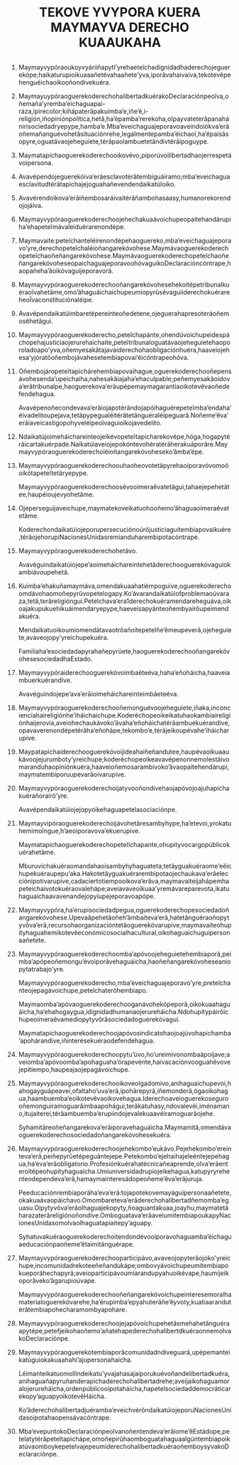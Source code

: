 <h1 align='center'>TEKOVE YVYPORA KUERA MAYMAYVA DERECHO KUAAUKAHA</h1>
<h2 align='center'></h2>
<p align='center'></p>
<ol>
  <li>
    <p>Maymayvypóraoukoyvyáriiñapytlʼyrehaeteĩchadignidadhaderechojeguerekópe;haikaturupioikuaaañetévahaañeteʼyva,iporãvahaivaíva,tekotevẽpehenguéichaoikooñondivekuéra.</p>
  </li>
  <li>
    <p>MaymayuypóraoguerekoderechohalibertadkuérakoDeclaraciónpeoĩva,oñemañaʼyrembaʼeichaguapai-ráza,ipirecolor;kiñápaterãpakuimbaʼe,iñeʼẽ,i-religión,iñopiniónpolítica,hetã,haʼépambaʼrerekoha,oĩpayvateterãpanahánirisociedadryepype,hambaʼe.Mbaʼeveichaguajeporavoaveindoiókvaʼerãoñemañanguévohetãsituaciónrehe,legalmentepambaʼéichaoĩ,haʼépaisãsopyre,oguatávaojeheguiete,térãpaoĩambuetetãndivtérãipoguype.</p>
  </li>
  <li>
    <p>Maymatapichaoguerekoderechooikovévo,piporúvoilibertadhaojerrespetávoipersona.</p>
  </li>
  <li>
    <p>Avavépendojeguerekóivaʼerãesclavotérãtembiguáiramo;mbaʼeveichaguaesclavitudtérãtapichajejoguahañevendendaikatúloiko.</p>
  </li>
  <li>
    <p>Avavérendoikovaʼerãiñembosaráivaitérãñambohasaasy,humanorekorendojojáiva.</p>
  </li>
  <li>
    <p>Maymayvypóraoguerekoderechoojehechakuaávoichupeopaitehandárupihaʼehapeteĩmávaleiduérarenondépe.</p>
  </li>
  <li>
    <p>Maymavaite:peteĩchanteléirenondépehaoguereko,mbaʼeveichaguajeporavoʼyre,derechopeteĩchaléioñangarekóvohese.Maymávaoguerekoderechopeteĩchaoñeñangarekóvohese.MaymávaoguerekoderechopeteĩchaoñeñangarekóvoheseopaichaguajeporavoohóvaguikoDeclaracióncóntrape,haopañehaʼãoikóvaguijeporavorã.</p>
  </li>
  <li>
    <p>Maymayvypóraoguerekoderechooñangarekóvohesehekoitépetribunalkuéraoĩvahetãme,omoʼãhaguáichaichupeumiopyrũsévaguiiderechokuérareheoĨvaconstituciónaléipe.</p>
  </li>
  <li>
    <p>Avavépendaikatúimbaretépereínteoñedetene,ojeguerahapresoteráoñemosẽhetãgui.</p>
  </li>
  <li>
    <p>Maymayvypóraoguerekoderecho,peteĩchapánte,ohendúvoichupeidespáchopehajusticiaojerurehaichaite,peteĩtribunaloguatávaojeheguietehaoporoladoapoʼyva,oñemyesakãtajavaiderechohaobligaciónhuéra,haaveiojehesaʼyjóratõoñembojávahesetembiapovaiʼéicóntrapeohóva.</p>
  </li>
  <li>
    <p>Oñembojáropeteĩtapichárehembiapovaihague,oguerekoderechooñepensávohesendaʼupeichaiha,nahesakãiajahaʼehaculpable;peñemyesakãoidovaʼerãtribunalpe,haoguerekovaʼerãupépemaymagarantíaoikotevẽvaoñedefendehagua.</p>
    <p>Avavépenoñecondevavaʼerãiojapotérãndojapóihaguérepeteĩmbaʼendahaʼéivadelitoupejava,tetãpypegualéitérãtetãnguéraléipeguarã.Noñemeʼẽvaʼerãiaveicastigopohyveléipeoĩvaguioikojavedelito.</p>
  </li>
  <li>
    <p>Ndaikatújoimeháichareínteojeikévopeteĩtapicharekovépe,hóga,hogapytérãicartakuérpade.Naikatúiaveiojepokóntevohératérãherakuãporãre.Maymayvypóraoguerekoderecholéioñangarekóvohesekoʼãmbaʼépe.</p>
  </li>
  <li>
    <p>Maymayvypóraoguerekoderechoouhaoheovotetãpyrehaoiporavóvomoõoikótapeteĩtetãryepype.</p>
    <p>Maymayvypóraoguerekoderechoosẽvooimeraẽvatetãgui,tahaejepehetãtee,haupéioujevyohetãme.</p>
  </li>
  <li>
    <p>Ojeperseguijaveichupe,maymatekoveikatuohooñemoʼãhaguaoimeraẽvatetãme.</p>
    <p>Koderechondaikatúiojeporupersecuciónoúrõjusticiaguitembiapovaikuére,térãojehorupiNacionesUnidasremianduharembipotacóntrape.</p>
  </li>
  <li>
    <p>Maymayvypóraoguerekoderechohetãvo.</p>
    <p>Avavéguindaikatúiojepeʼaoimeháichareíntehetãderechooguerekóvaguiokambiávoupehetã.</p>
  </li>
  <li>
    <p>Kuimbaʼehakuñamaymáva,omendakuaahatiémpoguive,oguerekoderechoomdávohaomoñepyrũvopetelogapy.Koʼávarandaikatúiofproblemaoúvaraza,tetã,terãreligióngui.Petelchavaʼera1derechokuéramendareheguáva,oikoajakupukuehikuáimendaryepype,haeveisapyánteoñembyairõupeimendakuéra.</p>
    <p>Mendaikatuoikoumiomendátavaotrõañoitepetelñeʼẽmeupeverã,ojeheguiete,avaveojopyʼyreichupekuéra.</p>
    <p>Familiahaʼesociedadapyrahañepyrũete,haoguerekoderechooñangarekóvohesesociedadhaEstado.</p>
  </li>
  <li>
    <p>Maymayvypóraiderechooguerekóvoimbaèteéva,hahaʼeñoháicha,haaveiambuerkuérandive.</p>
    <p>Avavéguindojepeʼavaʼerãioimeháichareinteimbáeteéva.</p>
  </li>
  <li>
    <p>Maymayvypóraoguerekoderechooñemonguévoojeheguiete,iñaka,inconcienciahaireligiónheʼiháichaichupe.Koderéchopeoikeikatuhaokambiaireligiónhaijerovia,aveiohechaukávokoʼãvahaʼeñoháichatérãambuekuérandive,opavaverenondépetérãhaʼeñohápe,tekomboʼe,térãjeikoupévaheʼiháicharupive.</p>
  </li>
  <li>
    <p>Maypatapichaiderechooguerekóvoijideahaiñeñandutee,haupévaoikuaaukávoojejurumbotyʼyreichupe;koderéchopeoikeavavépenonnemolestáivomaranduhaopiniónkuéra,haaveioñemosarambivokoʼãvaopaitehendárupi,maymatembiporuupevarãoivarupive.</p>
  </li>
  <li>
    <p>Maymayvypóraoguerekoderechoijatyvooñondivehaojapóvojoajuhapichakuérañorairõʼyre.</p>
    <p>Avavépendaikatúiojejopyoikehaguapetelasociaciónpe.</p>
  </li>
  <li>
    <p>Maymayvipóraoguerekoderechoijávohetãresambyhype,haʼetevoi,yrokatuhemimoĩngue,hʼaeoiporavovaʼekuerupive.</p>
    <p>Maymatapichaoguerekoderechopetelĩchapante,ohupityvocargopúblicokuérahetãme.</p>
    <p>Mburuvichakuéraomandahaoisambyhyhaguateta,tetãyguakuéraomeʼeẽichupekuéraupepuʼaka.Hakotetãyguakuérarembipotaojechaukavaʼerãelecciónipotivarupive,cadaciertotiempooikovaʼerãva,maymavaiteijahápemhapeteichaivotokuéraovalehápe;aveiavaveoikuaaʼyremávareparevota,ikatuhaguaichaavavenandejopyiupejeporavoapópe.</p>
  </li>
  <li>
    <p>Maymayvypóra,haʼerupisociedadpegua,oguerekoderechopesociedadoñangarekóvohese.Upevaãpehetãoñehʼãmbaitevaʼerã,hatetãnguéraoñopytyvõvaʼerã,recursohaorganizacióntetãoguerekóvarupive,maymavaiteohupityhaguahemikotevẽeconómicosocialhacultural,oikohaguaichuguipersonaañetete.</p>
  </li>
  <li>
    <p>Maymayvypóraoguerekoderechoombaʼapóvoojeheguietehembiaporã,peimbaʼapópeoñemonguʼévoiporãvehaguáicha,haoñeñangarekóvoheseaniopytatrabajoʼyre.</p>
    <p>Maymayvypóraoguerekoderecho,mbaʼeveichaguajeporavoʼyre,pretelchanteojepagávoichupe,petelchaterõhembiapo.</p>
    <p>Maymaombaʼapóvaoguerekoderechooganávohekópeporã,oikokuaahaguáicha,haʼehahogaygua,idignidadhumanaojerureháicha.Ndohupitypáirõichupeoimeraẽvamediopytyvõrãsociedadoguerekóvagui.</p>
    <p>Maymatapichaoguerekoderechoojapóvosindicatohaojoajúvohapichambaʼapohárandive,iñinterésekuéraodefendehagua.</p>
  </li>
  <li>
    <p>Maymayvypóraoguerekoderechoopytuʼúvo,hoʼureimivonombaápoijave;aveiombaʼapóvoombaʼapohaguahaʼórapevénte,haivacaciónvooguahẽvovejepitiempo,haupeajaojepagávoichupe.</p>
  </li>
  <li>
    <p>Maymayvypóraoguerekoderechooikoveolgadomivo,anihaguaichupevoi,hahogayguápeavei,ofaltahoʼuvaʼerã,ipohãrepyrã,iñemonderã,ógaoikohagua,haambuembaʼeoikotevẽvaoikovehagua.Iderechoaveioguerekosegurooñemonguiramoguarãimbaapohágui,terãkatuhasy,ndovalevéi,iménamano,itujaiterei,térãambuembaʼerupiindojevalekuaavéiramoguarãojehe.</p>
    <p>Syhamitãreoñeñangarekovaʼerãiporavehaguáicha.Maymamitã,omendávaoguerekoderechosociedadoñangarekóvohesekuéra.</p>
  </li>
  <li>
    <p>Maymayvypóraoguerekoderechoojehekomboʼeukávo.Pejehekomboʼereíntevaʼerã,peiñepyrũetépeguántejepe.Petekomboʼejehaihajeleéntejepehagua,haʼevaʼerãobligatorio.Profesiónkuérahatécnicañeaprende,olvaʼerãenteroitépeohupityhaguaicha.Umiuniversidadrupiojeikehagua,katupyryrehenteodependevaʼerã,hamaymainteresádopeoñemeʼẽvaʼerãjuruja.</p>
    <p>Peeducaciónrembiaporãhaʼevaʼerã:tojapotekovemayáguipersonaañetete,okakuaávaopáichavo.Omombaretevaʼerãderechohalibertadñemombaʼeguasu.Oipytyvõvaʼerãolhaguajekopyty,ñoaguantakuaa,joayhu,maymatetãharazaterãreligiónoñondive.OmboguatavaʼerãaveiumitembiapoukapyNacionesUnidasomolvaolhaguatapiaitepyʼaguapy.</p>
    <p>Syhatuvakuéraoguerekoderechoitendondévooiporavohaguambaʼéichaguaeducaciónpaoñemeʼẽtaimitãnguérape.</p>
  </li>
  <li>
    <p>Maymayvypóraoguerekoderechooparticipávo,avaveojopyterãojokoʼyreichupe,incomunidadrekoteeñeñandukápe;ombovyávoichupeumitembiapokueporãhechapyrã;aveioparticipávoumiarandupyahuoikévape,haumijeikoporãvekoʼãgarupioúvape.</p>
    <p>Maymayvypóraoguerekoderechooñeñangarekóvoichupeinteresemoralhamaterialoguerekóvarehe,haʼérupimbaʼepyahuterãñeʼẽyvoty,kuatiaarandutérãtembiapohecharamombyapohare.</p>
  </li>
  <li>
    <p>Maymayvypóraoguerekoderechoojejapóvoichupehetãsmehahetãnguéraapytépe,petefjeikohaoñemoʼañatehapederechohalibertdkuéraonnemolvakoDeclaraciónpe.</p>
  </li>
  <li>
    <p>Maymayvypóraoguerekotembiaporãcomunidadndiveguarã,upépemanteikatúguiokakuaahahiʼajupersonahaicha.</p>
    <p>Léimanteikatuomollindeikatuʼyvajahasajaiporukuévoñandelibertadkuéra,anihaguañapyruñanderapichaderechohalibertadrehe;aveijaikohaguamoralojerureháicha,ordenpúblicooipotaháicha,hapetelsociedaddemocráticarekopyʼaguapyoikotevẽHáicha.</p>
    <p>KoʼãderechohalibertadjuérambaʼeveichvérõndaikatúiojeporuNacionesUnidasoipotahaopensávacóntrape.</p>
  </li>
  <li>
    <p>MbaʼevepuntokoDeclaraciónpeolvanoñentendevaʼerãiomeʼẽEstádope,petelatytérãpeteltapichápe,omoñepirũhaomboguatahaguaalgúntembiapoikatúvaomboykepetelvajepeumiderechohalibertadkuéraoñemboysyvakoDeclaraciónpe.</p>
  </li>
</ol>
